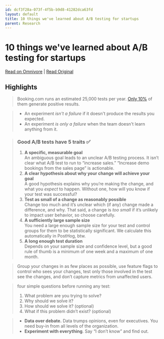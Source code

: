 ```yaml
---
id: dcf3f28a-073f-4f5b-b9d8-41282dca63fd
layout: default
title: 10 things we've learned about A/B testing for startups
parent: Research
---
```


# 10 things we've learned about A/B testing for startups

[Read on Omnivore](https://omnivore.app/me/10-things-we-ve-learned-about-a-b-testing-for-startups-18bc8e0897b) | [Read Original](https://newsletter.posthog.com/p/10-things-weve-learned-about-ab-testing?ref=refind)

## Highlights

> Booking.com runs an estimated 25,000 tests per year. [Only 10%](https://hbr.org/2020/03/building-a-culture-of-experimentation) of them generate positive results.

> * An experiment _isn't a failure_ if it doesn't produce the results you expected.
> * An experiment _is only a failure_ when the team doesn't learn anything from it.

> ### Good A/B tests have 5 traits ✅
> 
> 1. **A specific, measurable goal**  
> An ambiguous goal leads to an unclear A/B testing process. It isn’t clear what A/B test to run to “increase sales.” “Increase demo bookings from the sales page” is actionable.
> 2. **A clear hypothesis about why your change will achieve your goal**  
> A good hypothesis explains why you’re making the change, and what you _expect_ to happen. Without one, how will you know if your test was successful?
> 3. **Test as small of a change as reasonably possible**  
> Change too much and it’s unclear which (if any) change made a difference, and why. That said, a change is _too small_ if it’s unlikely to impact user behavior, so choose carefully.
> 4. **A sufficiently large sample size**  
> You need a large enough sample size for your test and control groups for them to be statistically significant. We calculate this automatically in PostHog, btw.
> 5. **A long enough test duration**  
> Depends on your sample size and confidence level, but a good rule of thumb is a minimum of one week and a maximum of one month.

> Group your changes in as few places as possible, use feature flags to control who sees your changes, test only those involved in the test see the changes, and don’t capture metrics from unaffected users.

> four simple questions before running any test:
> 
> 1. What problem are you trying to solve?
> 2. Why should we solve it?
> 3. How should we solve it? (optional)
> 4. What if this problem didn’t exist? (optional)

> * **Data over debate.** Data trumps opinions, even for executives. You need buy-in from all levels of the organization.
> * **Experiment with everything**. Say “I don’t know” and find out.

